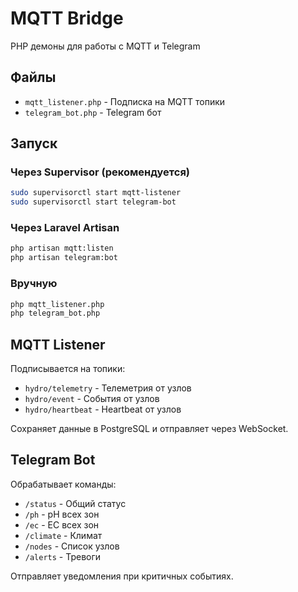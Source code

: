 # MQTT Bridge

PHP демоны для работы с MQTT и Telegram

## Файлы

- `mqtt_listener.php` - Подписка на MQTT топики
- `telegram_bot.php` - Telegram бот

## Запуск

### Через Supervisor (рекомендуется)

```bash
sudo supervisorctl start mqtt-listener
sudo supervisorctl start telegram-bot
```

### Через Laravel Artisan

```bash
php artisan mqtt:listen
php artisan telegram:bot
```

### Вручную

```bash
php mqtt_listener.php
php telegram_bot.php
```

## MQTT Listener

Подписывается на топики:
- `hydro/telemetry` - Телеметрия от узлов
- `hydro/event` - События от узлов
- `hydro/heartbeat` - Heartbeat от узлов

Сохраняет данные в PostgreSQL и отправляет через WebSocket.

## Telegram Bot

Обрабатывает команды:
- `/status` - Общий статус
- `/ph` - pH всех зон
- `/ec` - EC всех зон
- `/climate` - Климат
- `/nodes` - Список узлов
- `/alerts` - Тревоги

Отправляет уведомления при критичных событиях.

